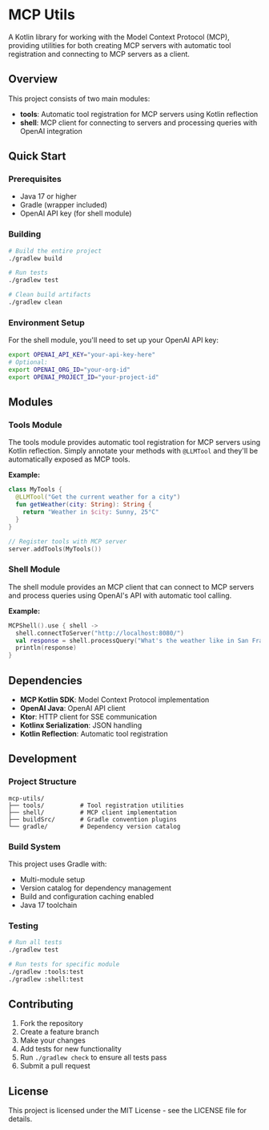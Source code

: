 # MCP Utils

A Kotlin library for working with the Model Context Protocol (MCP), providing utilities for both creating MCP servers
with automatic tool registration and connecting to MCP servers as a client.

## Overview

This project consists of two main modules:

- **tools**: Automatic tool registration for MCP servers using Kotlin reflection
- **shell**: MCP client for connecting to servers and processing queries with OpenAI integration

## Quick Start

### Prerequisites

- Java 17 or higher
- Gradle (wrapper included)
- OpenAI API key (for shell module)

### Building

```bash
# Build the entire project
./gradlew build

# Run tests
./gradlew test

# Clean build artifacts
./gradlew clean
```

### Environment Setup

For the shell module, you'll need to set up your OpenAI API key:

```bash
export OPENAI_API_KEY="your-api-key-here"
# Optional:
export OPENAI_ORG_ID="your-org-id"
export OPENAI_PROJECT_ID="your-project-id"
```

## Modules

### Tools Module

The tools module provides automatic tool registration for MCP servers using Kotlin reflection. Simply annotate your
methods with `@LLMTool` and they'll be automatically exposed as MCP tools.

**Example:**

```kotlin
class MyTools {
  @LLMTool("Get the current weather for a city")
  fun getWeather(city: String): String {
    return "Weather in $city: Sunny, 25°C"
  }
}

// Register tools with MCP server
server.addTools(MyTools())
```

### Shell Module

The shell module provides an MCP client that can connect to MCP servers and process queries using OpenAI's API with
automatic tool calling.

**Example:**

```kotlin
MCPShell().use { shell ->
  shell.connectToServer("http://localhost:8080/")
  val response = shell.processQuery("What's the weather like in San Francisco?")
  println(response)
}
```

## Dependencies

- **MCP Kotlin SDK**: Model Context Protocol implementation
- **OpenAI Java**: OpenAI API client
- **Ktor**: HTTP client for SSE communication
- **Kotlinx Serialization**: JSON handling
- **Kotlin Reflection**: Automatic tool registration

## Development

### Project Structure

```
mcp-utils/
├── tools/          # Tool registration utilities
├── shell/          # MCP client implementation
├── buildSrc/       # Gradle convention plugins
└── gradle/         # Dependency version catalog
```

### Build System

This project uses Gradle with:

- Multi-module setup
- Version catalog for dependency management
- Build and configuration caching enabled
- Java 17 toolchain

### Testing

```bash
# Run all tests
./gradlew test

# Run tests for specific module
./gradlew :tools:test
./gradlew :shell:test
```

## Contributing

1. Fork the repository
2. Create a feature branch
3. Make your changes
4. Add tests for new functionality
5. Run `./gradlew check` to ensure all tests pass
6. Submit a pull request

## License

This project is licensed under the MIT License - see the LICENSE file for details.